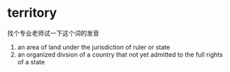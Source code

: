 # territory
找个专业老师试一下这个词的发音

1. an area of land under the jurisdiction of ruler or state
2. an organized divsion of a country that not yet admitted to the full rights of a state
